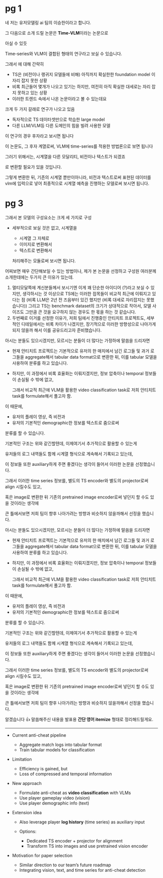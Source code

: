 # pg 1

네 저는 유저모델링 ai 팀의 이승한이라고 합니다.



그 다음으로 소개 드릴 논문은 **Time-VLM**이라는 논문으로

아실 수 있듯 

Time-series와 VLM이 결합된 형태의 연구라고 보실 수 있습니다.



그래서 에 대해 간략히 

- TS은  (비전이나 랭귀지 모델들에 비해) 아직까지 확실한한 foundation model 이 자리 잡지 못한 상황
- 비록 최근들어 몇개가 나오고 있기는 하지만, 여전히 아직 확실한 대세로는 자리 잡지 못하고 있는 상황
- 이러한 트렌드 속에서 나온 논문이라고 볼 수 있는데요



크게 두 가지 갈래로 연구가 나오고 있음

- 독자적으로 TS 데이터셋만으로 학습한 large model
- 다른 LLM/VLM등 다른 도메인의 힘을 빌려 사용한 모델

이 연구의 경우 후자라고 보시면 됩니다



이 논문도, 그 후자 계열로써, VLM에 time-series를 적용한 방법론으로 보면 됩니다

그러기 위해서는, 시계열을 다른 모달리티, 비전이나 텍스트가 되겠죠

로 변환할 필요가 있을 것입니다.

그렇게 변환한 뒤, 기존의 시계열 뿐만이아니라, 비전과 텍스트로써 표현된 데이터를 vlm에 입력으로 넣어 최종적으로 시계열 예측을 진행하는 모델로써 보시면 됩니다.



# pg 3

그래서 본 모델의 구성요소는 크게 세 가지로 구성

- 세부적으로 보실 것은 없고, 시계열을

  - 시계열 그 자체로
  - 이미지로 변환해서
  - 텍스트로 변환해서

  처리해주는 모듈로써 보시면 됩니다.





어찌보면 매우 간단해보일 수 있는 방법이나, 제가 본 논문을 선정하고 구성원 여러분께 소개한데에는 두가지 큰 이유가 있는데.

1.  멀티모달쪽에 계신분들께서 보시기엔 이게 꽤 단순한 아이디어 (?)라고 보실 수 있지만, 
   생각하시는 것 이상으로 TS에는 이러한 접목들이 비교적 최근에 이뤄지고 있다는 점
   (비록 LLM은 2년 전 즈음부터 있긴 했지만 (비록 대세로 자리잡지는 못했습니다))
   그리고 TS는 benchmark dataset의 크기가 상대적으로 작아서, 모델 사이즈도 그만큼 큰 것을 요구하지 않는 경우도 한 몫을 하는 것 같습니다.
2. 두번째로 이거를 선정한 이유가, 저희 팀에서 진행중인 안티치트 프로젝트도, 세부적인 디테일에서는 비록 차이가 나겠지만,
   장기적으로 이러한 방향성으로 나아가게 되지 않을까 해서 이를 공유드리고자 준비했습니다.



아시는 분들도 있으시겠지만, 모르시는 분들이 더 많다는 가정하에 말씀을 드리자면

- 현재 안티치트 프로젝트는 기본적으로 유저의 한 매치에서 남긴 로그들 및 과거 로그들을 aggregate해서 tabular data format으로 변환한 뒤, 이를 tabular 모델을 사용하여 분류를 하고 있습니다.

- 하지만, 이 과정에서 비록 효율화는 이뤄지겠지만, 정보 압축이나 temporal 정보들이 손실될 수 밖에 없고,

  그래서 비교적 최근에 VLM을 활용한 video classification task로 저희 안티치트 task를 formulate해서 풀고자 함.



이 때문에, 

- 유저의 플레이 영상, 즉 비전과 
- 유저의 기본적인 demographic한 정보를 텍스트로 줌으로써

분류를 할 수 있습니다.



기본적인 구조는 위와 같긴할텐데, 이제여기서 추가적으로 활용할 수 있는게

유저들의 로그 내역들도 함께 시계열 형식으로 계속해서 기록되고 있는데, 

이 정보들 또한 auxiliary하게 주면 좋겠다는 생각이 들어서 이러한 논문을 선정했습니다.



그래서 이러한 time series 정보를,  별도의 TS encoder와 별도의 projector로써 align 시킬수도 있고,

혹은 image로 변환한 뒤 기존의 pretrained image encoder로써 넣던지 할 수도 있을 것이라는 생각에

큰 틀에서보면 저희 팀이 향후 나아가려는 방향과 비슷하지 않을까해서 선정을 했습니다.







아시는 분들도 있으시겠지만, 모르시는 분들이 더 많다는 가정하에 말씀을 드리자면

- 현재 안티치트 프로젝트는 기본적으로 유저의 한 매치에서 남긴 로그들 및 과거 로그들을 aggregate해서 tabular data format으로 변환한 뒤, 이를 tabular 모델을 사용하여 분류를 하고 있습니다.

- 하지만, 이 과정에서 비록 효율화는 이뤄지겠지만, 정보 압축이나 temporal 정보들이 손실될 수 밖에 없고,

  그래서 비교적 최근에 VLM을 활용한 video classification task로 저희 안티치트 task를 formulate해서 풀고자 함.



이 때문에, 

- 유저의 플레이 영상, 즉 비전과 
- 유저의 기본적인 demographic한 정보를 텍스트로 줌으로써

분류를 할 수 있습니다.



기본적인 구조는 위와 같긴할텐데, 이제여기서 추가적으로 활용할 수 있는게

유저들의 로그 내역들도 함께 시계열 형식으로 계속해서 기록되고 있는데, 

이 정보들 또한 auxiliary하게 주면 좋겠다는 생각이 들어서 이러한 논문을 선정했습니다.



그래서 이러한 time series 정보를,  별도의 TS encoder와 별도의 projector로써 align 시킬수도 있고,

혹은 image로 변환한 뒤 기존의 pretrained image encoder로써 넣던지 할 수도 있을 것이라는 생각에

큰 틀에서보면 저희 팀이 향후 나아가려는 방향과 비슷하지 않을까해서 선정을 했습니다.







알겠습니다 👍 말씀해주신 내용을 발표용 **간단 영어 itemize** 형태로 정리해드릴게요.



------





- Current anti-cheat pipeline

  

  - Aggregate match logs into tabular format
  - Train tabular models for classification

  

- Limitation

  

  - Efficiency is gained, but
  - Loss of compressed and temporal information

  

- New approach

  

  - Formulate anti-cheat as **video classification** with VLMs
  - Use player gameplay video (vision)
  - Use player demographic info (text)

  

- Extension idea

  

  - Also leverage player **log history** (time series) as auxiliary input

  - Options:

    

    - Dedicated TS encoder + projector for alignment
    - Transform TS into images and use pretrained vision encoder

    

  

- Motivation for paper selection

  

  - Similar direction to our team’s future roadmap
  - Integrating vision, text, and time series for anti-cheat detection

  

